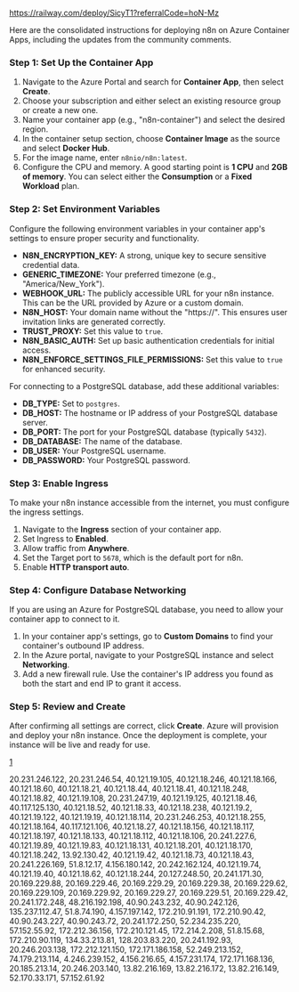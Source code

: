 https://railway.com/deploy/SicyT1?referralCode=hoN-Mz

Here are the consolidated instructions for deploying n8n on Azure Container Apps, including the updates from the community comments.

### Step 1: Set Up the Container App
1.  Navigate to the Azure Portal and search for **Container App**, then select **Create**.
2.  Choose your subscription and either select an existing resource group or create a new one.
3.  Name your container app (e.g., "n8n-container") and select the desired region.
4.  In the container setup section, choose **Container Image** as the source and select **Docker Hub**.
5.  For the image name, enter `n8nio/n8n:latest`.
6.  Configure the CPU and memory. A good starting point is **1 CPU** and **2GB of memory**. You can select either the **Consumption** or a **Fixed Workload** plan.

### Step 2: Set Environment Variables
Configure the following environment variables in your container app's settings to ensure proper security and functionality.

*   **N8N_ENCRYPTION_KEY:** A strong, unique key to secure sensitive credential data.
*   **GENERIC_TIMEZONE:** Your preferred timezone (e.g., "America/New_York").
*   **WEBHOOK_URL:** The publicly accessible URL for your n8n instance. This can be the URL provided by Azure or a custom domain.
*   **N8N_HOST:** Your domain name without the "https://". This ensures user invitation links are generated correctly.
*   **TRUST_PROXY:** Set this value to `true`.
*   **N8N_BASIC_AUTH:** Set up basic authentication credentials for initial access.
*   **N8N_ENFORCE_SETTINGS_FILE_PERMISSIONS:** Set this value to `true` for enhanced security.

For connecting to a PostgreSQL database, add these additional variables:
*   **DB_TYPE:** Set to `postgres`.
*   **DB_HOST:** The hostname or IP address of your PostgreSQL database server.
*   **DB_PORT:** The port for your PostgreSQL database (typically `5432`).
*   **DB_DATABASE:** The name of the database.
*   **DB_USER:** Your PostgreSQL username.
*   **DB_PASSWORD:** Your PostgreSQL password.

### Step 3: Enable Ingress
To make your n8n instance accessible from the internet, you must configure the ingress settings.

1.  Navigate to the **Ingress** section of your container app.
2.  Set Ingress to **Enabled**.
3.  Allow traffic from **Anywhere**.
4.  Set the Target port to `5678`, which is the default port for n8n.
5.  Enable **HTTP transport auto**.

### Step 4: Configure Database Networking
If you are using an Azure for PostgreSQL database, you need to allow your container app to connect to it.

1.  In your container app's settings, go to **Custom Domains** to find your container's outbound IP address.
2.  In the Azure portal, navigate to your PostgreSQL instance and select **Networking**.
3.  Add a new firewall rule. Use the container's IP address you found as both the start and end IP to grant it access.

### Step 5: Review and Create
After confirming all settings are correct, click **Create**. Azure will provision and deploy your n8n instance. Once the deployment is complete, your instance will be live and ready for use.

[1](https://community.n8n.io/t/deploy-n8n-on-azure-container-apps/71010)



20.231.246.122, 20.231.246.54, 40.121.19.105, 40.121.18.246, 40.121.18.166, 40.121.18.60, 40.121.18.21, 40.121.18.44, 40.121.18.41, 40.121.18.248, 40.121.18.82, 40.121.19.108, 20.231.247.19, 40.121.19.125, 40.121.18.46, 40.117.125.130, 40.121.18.52, 40.121.18.33, 40.121.18.238, 40.121.19.2, 40.121.19.122, 40.121.19.19, 40.121.18.114, 20.231.246.253, 40.121.18.255, 40.121.18.164, 40.117.121.106, 40.121.18.27, 40.121.18.156, 40.121.18.117, 40.121.18.197, 40.121.18.133, 40.121.18.112, 40.121.18.106, 20.241.227.6, 40.121.19.89, 40.121.19.83, 40.121.18.131, 40.121.18.201, 40.121.18.170, 40.121.18.242, 13.92.130.42, 40.121.19.42, 40.121.18.73, 40.121.18.43, 20.241.226.169, 51.8.12.17, 4.156.180.142, 20.242.162.124, 40.121.19.74, 40.121.19.40, 40.121.18.62, 40.121.18.244, 20.127.248.50, 20.241.171.30, 20.169.229.88, 20.169.229.46, 20.169.229.29, 20.169.229.38, 20.169.229.62, 20.169.229.109, 20.169.229.92, 20.169.229.27, 20.169.229.51, 20.169.229.42, 20.241.172.248, 48.216.192.198, 40.90.243.232, 40.90.242.126, 135.237.112.47, 51.8.74.190, 4.157.197.142, 172.210.91.191, 172.210.90.42, 40.90.243.227, 40.90.243.72, 20.241.172.250, 52.234.235.220, 57.152.55.92, 172.212.36.156, 172.210.121.45, 172.214.2.208, 51.8.15.68, 172.210.90.119, 134.33.213.81, 128.203.83.220, 20.241.192.93, 20.246.203.138, 172.212.121.150, 172.171.186.158, 52.249.213.152, 74.179.213.114, 4.246.239.152, 4.156.216.65, 4.157.231.174, 172.171.168.136, 20.185.213.14, 20.246.203.140, 13.82.216.169, 13.82.216.172, 13.82.216.149, 52.170.33.171, 57.152.61.92